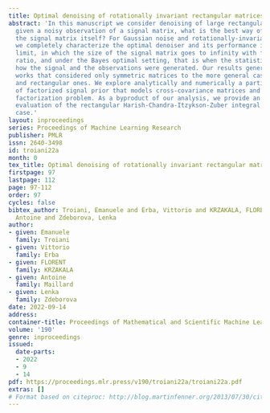 ```yaml
---
title: Optimal denoising of rotationally invariant rectangular matrices
abstract: 'In this manuscript we consider denoising of large rectangular matrices:
  given a noisy observation of a signal matrix, what is the best way of recovering
  the signal matrix itself? For Gaussian noise and rotationally-invariant signal priors,
  we completely characterize the optimal denoiser and its performance in the high-dimensional
  limit, in which the size of the signal matrix goes to infinity with fixed aspects
  ratio, and under the Bayes optimal setting, that is when the statistician knows
  how the signal and the observations were generated. Our results generalise previous
  works that considered only symmetric matrices to the more general case of non-symmetric
  and rectangular ones. We explore analytically and numerically a particular choice
  of factorized signal prior that models cross-covariance matrices and the matrix
  factorization problem. As a byproduct of our analysis, we provide an explicit asymptotic
  evaluation of the rectangular Harish-Chandra-Itzykson-Zuber integral in a special
  case.'
layout: inproceedings
series: Proceedings of Machine Learning Research
publisher: PMLR
issn: 2640-3498
id: troiani22a
month: 0
tex_title: Optimal denoising of rotationally invariant rectangular matrices
firstpage: 97
lastpage: 112
page: 97-112
order: 97
cycles: false
bibtex_author: Troiani, Emanuele and Erba, Vittorio and KRZAKALA, FLORENT and Maillard,
  Antoine and Zdeborova, Lenka
author:
- given: Emanuele
  family: Troiani
- given: Vittorio
  family: Erba
- given: FLORENT
  family: KRZAKALA
- given: Antoine
  family: Maillard
- given: Lenka
  family: Zdeborova
date: 2022-09-14
address:
container-title: Proceedings of Mathematical and Scientific Machine Learning
volume: '190'
genre: inproceedings
issued:
  date-parts:
  - 2022
  - 9
  - 14
pdf: https://proceedings.mlr.press/v190/troiani22a/troiani22a.pdf
extras: []
# Format based on citeproc: http://blog.martinfenner.org/2013/07/30/citeproc-yaml-for-bibliographies/
---
```

